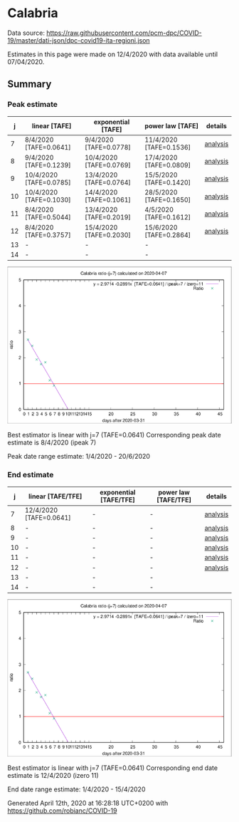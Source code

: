 # Calabria


Data source: https://raw.githubusercontent.com/pcm-dpc/COVID-19/master/dati-json/dpc-covid19-ita-regioni.json

Estimates in this page were made on 12/4/2020 with data available until 07/04/2020.


## Summary 

### Peak estimate 
|j|linear [TAFE]|exponential [TAFE]|power law [TAFE]|details|
|---|----|-----------|---------|-------|
|7|8/4/2020 [TAFE=0.0641]|9/4/2020 [TAFE=0.0778]|11/4/2020 [TAFE=0.1536]|[analysis](COVID-19_calabria_j7_2020-04-07.md)|
|8|9/4/2020 [TAFE=0.1239]|10/4/2020 [TAFE=0.0769]|17/4/2020 [TAFE=0.0809]|[analysis](COVID-19_calabria_j8_2020-04-07.md)|
|9|10/4/2020 [TAFE=0.0785]|13/4/2020 [TAFE=0.0764]|15/5/2020 [TAFE=0.1420]|[analysis](COVID-19_calabria_j9_2020-04-07.md)|
|10|10/4/2020 [TAFE=0.1030]|14/4/2020 [TAFE=0.1061]|28/5/2020 [TAFE=0.1650]|[analysis](COVID-19_calabria_j10_2020-04-07.md)|
|11|8/4/2020 [TAFE=0.5044]|13/4/2020 [TAFE=0.2019]|4/5/2020 [TAFE=0.1612]|[analysis](COVID-19_calabria_j11_2020-04-07.md)|
|12|8/4/2020 [TAFE=0.3757]|15/4/2020 [TAFE=0.2030]|15/6/2020 [TAFE=0.2864]|[analysis](COVID-19_calabria_j12_2020-04-07.md)|
|13|-|-|-||
|14|-|-|-||

![best peak estimate](COVID-19_calabria_j7_2020-04-07.png)

Best estimator is linear with j=7 (TAFE=0.0641)
Corresponding peak date estimate is 8/4/2020 (ipeak 7)


Peak date range estimate: 1/4/2020 - 20/6/2020

### End estimate 
|j|linear [TAFE/TFE]|exponential [TAFE/TFE]|power law [TAFE/TFE]|details|
|---|----|-----------|---------|-------|
|7|12/4/2020 [TAFE=0.0641]|-|-|[analysis](COVID-19_calabria_j7_2020-04-07.md)|
|8|-|-|-|[analysis](COVID-19_calabria_j8_2020-04-07.md)|
|9|-|-|-|[analysis](COVID-19_calabria_j9_2020-04-07.md)|
|10|-|-|-|[analysis](COVID-19_calabria_j10_2020-04-07.md)|
|11|-|-|-|[analysis](COVID-19_calabria_j11_2020-04-07.md)|
|12|-|-|-|[analysis](COVID-19_calabria_j12_2020-04-07.md)|
|13|-|-|-||
|14|-|-|-||

![best zero estimate](COVID-19_calabria_j7_2020-04-07.png)

Best estimator is linear with j=7 (TAFE=0.0641)
Corresponding end date estimate is 12/4/2020 (izero 11)


End date range estimate: 1/4/2020 - 15/4/2020

Generated April 12th, 2020 at 16:28:18 UTC+0200 with https://github.com/robianc/COVID-19
